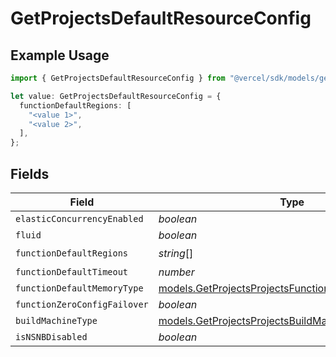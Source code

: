 # GetProjectsDefaultResourceConfig

## Example Usage

```typescript
import { GetProjectsDefaultResourceConfig } from "@vercel/sdk/models/getprojectsop.js";

let value: GetProjectsDefaultResourceConfig = {
  functionDefaultRegions: [
    "<value 1>",
    "<value 2>",
  ],
};
```

## Fields

| Field                                                                                                            | Type                                                                                                             | Required                                                                                                         | Description                                                                                                      |
| ---------------------------------------------------------------------------------------------------------------- | ---------------------------------------------------------------------------------------------------------------- | ---------------------------------------------------------------------------------------------------------------- | ---------------------------------------------------------------------------------------------------------------- |
| `elasticConcurrencyEnabled`                                                                                      | *boolean*                                                                                                        | :heavy_minus_sign:                                                                                               | N/A                                                                                                              |
| `fluid`                                                                                                          | *boolean*                                                                                                        | :heavy_minus_sign:                                                                                               | N/A                                                                                                              |
| `functionDefaultRegions`                                                                                         | *string*[]                                                                                                       | :heavy_check_mark:                                                                                               | N/A                                                                                                              |
| `functionDefaultTimeout`                                                                                         | *number*                                                                                                         | :heavy_minus_sign:                                                                                               | N/A                                                                                                              |
| `functionDefaultMemoryType`                                                                                      | [models.GetProjectsProjectsFunctionDefaultMemoryType](../models/getprojectsprojectsfunctiondefaultmemorytype.md) | :heavy_minus_sign:                                                                                               | N/A                                                                                                              |
| `functionZeroConfigFailover`                                                                                     | *boolean*                                                                                                        | :heavy_minus_sign:                                                                                               | N/A                                                                                                              |
| `buildMachineType`                                                                                               | [models.GetProjectsProjectsBuildMachineType](../models/getprojectsprojectsbuildmachinetype.md)                   | :heavy_minus_sign:                                                                                               | N/A                                                                                                              |
| `isNSNBDisabled`                                                                                                 | *boolean*                                                                                                        | :heavy_minus_sign:                                                                                               | N/A                                                                                                              |